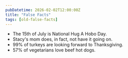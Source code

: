 ```yaml
---
pubDatetime: 2026-02-02T12:00:00Z
title: "False Facts"
tags: [old-false-facts]
---
```


- The 15th of July is National Hug A Hobo Day.
- Stacy's mom does, in fact, not have it going on.
- 99% of turkeys are looking forward to Thanksgiving.
- 57% of vegetarians love beef hot dogs.
